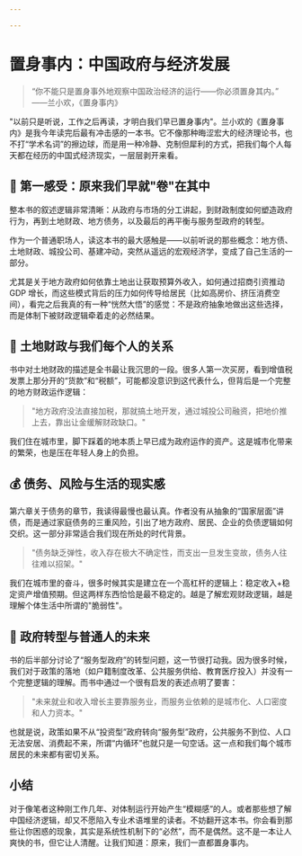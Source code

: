 ```yaml
---

---
```


# 置身事内：中国政府与经济发展

> “你不能只是置身事外地观察中国政治经济的运行——你必须置身其内。” ——兰小欢，《置身事内》

"以前只是听说，工作之后再读，才明白我们早已置身事内"。兰小欢的《置身事内》是我今年读完后最有冲击感的一本书。它不像那种晦涩宏大的经济理论书，也不打“学术名词”的擦边球，而是用一种冷静、克制但犀利的方式，把我们每个人每天都在经历的中国式经济现实，一层层剥开来看。

## 📌 第一感受：原来我们早就"卷"在其中

整本书的叙述逻辑非常清晰：从政府与市场的分工讲起，到财政制度如何塑造政府行为，再到土地财政、地方债务，以及最后的再平衡与服务型政府的转型。

作为一个普通职场人，读这本书的最大感触是——以前听说的那些概念：地方债、土地财政、城投公司、基建冲动，突然从遥远的宏观经济学，变成了自己生活的一部分。

尤其是关于地方政府如何依靠土地出让获取预算外收入，如何通过招商引资推动 GDP 增长，而这些模式背后的压力如何传导给居民（比如高房价、挤压消费空间），看完之后我真的有一种“恍然大悟”的感觉：不是政府抽象地做出这些选择，而是体制下被财政逻辑牵着走的必然结果。

## 🧱 土地财政与我们每个人的关系

书中对土地财政的描述是全书最让我沉思的一段。很多人第一次买房，看到增值税发票上那分开的“货款”和“税额”，可能都没意识到这代表什么，但背后是一个完整的地方财政运作逻辑：

> "地方政府没法直接加税，那就搞土地开发，通过城投公司融资，把地价推上去，靠出让金缓解财政缺口。"

我们住在城市里，脚下踩着的地本质上早已成为政府运作的资产。这是城市化带来的繁荣，也是压在年轻人身上的负担。

## 💰 债务、风险与生活的现实感

第六章关于债务的章节，我读得最慢也最认真。作者没有从抽象的“国家层面”讲债，而是通过家庭债务的三重风险，引出了地方政府、居民、企业的负债逻辑如何交织。这一部分非常适合我们现在所处的时代背景。

> "债务缺乏弹性，收入存在极大不确定性，而支出一旦发生变故，债务人往往难以招架。"

我们在城市里的奋斗，很多时候其实是建立在一个高杠杆的逻辑上：稳定收入+稳定资产增值预期。但这两样东西恰恰是最不稳定的。越是了解宏观财政逻辑，越是理解个体生活中所谓的"脆弱性"。

## 🧭 政府转型与普通人的未来

书的后半部分讨论了“服务型政府”的转型问题，这一节很打动我。因为很多时候，我们对于政策的落地（如户籍制度改革、公共服务供给、教育医疗投入）并没有一个完整逻辑的理解。而书中通过一个很有启发的表述点明了要害：

> "未来就业和收入增长主要靠服务业，而服务业依赖的是城市化、人口密度和人力资本。"

也就是说，政策如果不从“投资型”政府转向“服务型”政府，公共服务不到位、人口无法安居、消费起不来，所谓“内循环”也就只是一句空话。这一点和我们每个城市居民的未来都有密切关系。

## 小结

对于像笔者这种刚工作几年、对体制运行开始产生“模糊感”的人。或者那些想了解中国经济逻辑，却又不愿陷入专业术语堆里的读者。不妨翻开这本书。你会看到那些让你困惑的现象，其实是系统性机制下的“必然”，而不是偶然。这不是一本让人爽快的书，但它让人清醒。让我们知道：原来，我们一直都置身事内。
